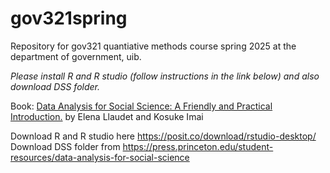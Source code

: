 # gov321spring
Repository for gov321 quantiative methods course spring 2025 at the department of government, uib.

*Please install R and R studio (follow instructions in the link below) and also download DSS folder.*

Book: [Data Analysis for Social Science: A Friendly and Practical Introduction.](https://press.princeton.edu/books/hardcover/9780691199429/data-analysis-for-social-science?srsltid=AfmBOoqLPGlaKX_wXCl7hVGphtWi5FpiGvUIBj2_nqAZHIY8c02XHFUp) by Elena Llaudet and Kosuke Imai 

Download R and R studio here https://posit.co/download/rstudio-desktop/   
Download DSS folder from https://press.princeton.edu/student-resources/data-analysis-for-social-science   
